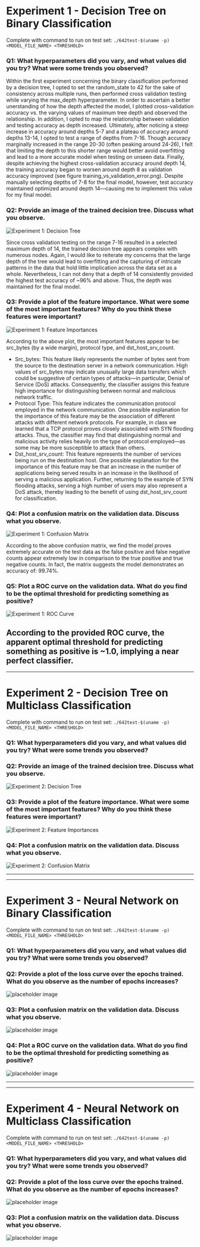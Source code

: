 # Experiment 1 - Decision Tree on Binary Classification

Complete with command to run on test set: `./642test-$(uname -p) <MODEL_FILE_NAME> <THRESHOLD>`

### Q1: What hyperparameters did you vary, and what values did you try? What were some trends you observed?

Within the first experiment concerning the binary classification performed by a decision tree, I opted to set the random_state to 42 for the sake of consistency across multiple runs, then performed cross validation testing while varying the max_depth hyperparameter. In order to ascertain a better unerstanding of how the depth affected the model, I plotted cross-validation accuracy vs. the varying values of maximum tree depth and observed the relationship. In addition, I opted to map the relationship between validation and testing accuracy as depth increased. Ultimately, after noticing a steep increase in accuracy around depths 5-7 and a plateau of accuracy around depths 13-14, I opted to test a range of depths from 7-16. Though accuracy marginally increased in the range 20-30 (often peaking around 24-26), I felt that limiting the depth to this shorter range would better avoid overfitting and lead to a more accurate model when testing on unseen data. Finally, despite achieving the highest cross-validation accuracy around depth 14, the training accuracy began to worsen around depth 8 as validation accuracy improved (see figure training_vs_validation_error.png). Despite manually selecting depths of 7-8 for the final model, however, test accuracy maintained optimized around depth 14—causing me to implement this value for my final model.

### Q2: Provide an image of the trained decision tree. Discuss what you observe.

![Experiment 1: Decision Tree](../figures/exp1/decision_tree.png)

Since cross validation testing on the range 7-16 resulted in a selected maximum depth of 14, the trained decision tree appears complex with numerous nodes. Again, I would like to reiterate my concerns that the large depth of the tree would lead to overfitting and the capturing of intricate patterns in the data that hold little implication across the data set as a whole. Nevertheless, I can not deny that a depth of 14 consistently provided the highest test accuracy of ~96% and above. Thus, the depth was maintained for the final model.

### Q3: Provide a plot of the feature importance. What were some of the most important features? Why do you think these features were important?

![Experiment 1: Feature Importances](../figures/exp1/feature_importances.png)

According to the above plot, the most important features appear to be: src_bytes (by a wide margin), protocol type, and dst_host_srv_count.
- Src_bytes: This feature likely represents the number of bytes sent from the source to the destination server in a network communication. High values of src_bytes may indicate unusually large data transfers which could be suggestive of certain types of attacks—in particular, Denial of Service (DoS) attacks. Consequently, the classifier assigns this feature high importance for distinguishing between normal and malicious network traffic.
- Protocol Type: This feature indicates the communication protocol employed in the network communication. One possible explanation for the importance of this feature may be the association of different attacks with different network protocols. For example, in class we learned that a TCP protocol proves closely associated with SYN flooding attacks. Thus, the classifier may find that distinguishing normal and malicious activity relies heavily on the type of protocol employed—as some may be more susceptible to attack than others.
- Dst_host_srv_count: This feature represents the number of services being run on the destination host. One possible explanation for the importance of this feature may be that an increase in the number of applications being served results in an increase in the likelihood of serving a malicious application. Further, returning to the example of SYN flooding attacks, serving a high number of users may also represent a DoS attack, thereby leading to the benefit of using dst_host_srv_count for classification.
### Q4: Plot a confusion matrix on the validation data. Discuss what you observe.

![Experiment 1: Confusion Matrix](../figures/exp1/confusion_matrix.png)

According to the above confusion matrix, we find the model proves extremely accurate on the test data as the false positive and false negative counts appear extremely low in comparison to the true positive and true negative counts. In fact, the matrix suggests the model demonstrates an accuracy of: 99.74%.

### Q5: Plot a ROC curve on the validation data. What do you find to be the optimal threshold for predicting something as positive?

![Experiment 1: ROC Curve](../figures/exp1/ROC_curve.png)

According to the provided ROC curve, the apparent optimal threshold for predicting something as positive is ~1.0, implying a near perfect classifier.
---
---

# Experiment 2 - Decision Tree on Multiclass Classification

Complete with command to run on test set: `./642test-$(uname -p) <MODEL_FILE_NAME> <THRESHOLD>`

### Q1: What hyperparameters did you vary, and what values did you try? What were some trends you observed?

### Q2: Provide an image of the trained decision tree. Discuss what you observe.

![Experiment 2: Decision Tree](../figures/exp2/decision_tree.png)

### Q3: Provide a plot of the feature importance. What were some of the most important features? Why do you think these features were important?

![Experiment 2: Feature Importances](../figures/exp2/feature_importances.png)

### Q4: Plot a confusion matrix on the validation data. Discuss what you observe.

![Experiment 2: Confusion Matrix](../figures/exp2/confusion_matrix.png)

---
---

# Experiment 3 - Neural Network on Binary Classification

Complete with command to run on test set: `./642test-$(uname -p) <MODEL_FILE_NAME> <THRESHOLD>` 

### Q1: What hyperparameters did you vary, and what values did you try? What were some trends you observed?

### Q2: Provide a plot of the loss curve over the epochs trained. What do you observe as the number of epochs increases?

![placeholder image](placeholder.png)

### Q3: Plot a confusion matrix on the validation data. Discuss what you observe.

![placeholder image](placeholder.png)

### Q4: Plot a ROC curve on the validation data. What do you find to be the optimal threshold for predicting something as positive?

![placeholder image](placeholder.png)

---
---


# Experiment 4 - Neural Network on Multiclass Classification

Complete with command to run on test set: `./642test-$(uname -p) <MODEL_FILE_NAME> <THRESHOLD>` 

### Q1: What hyperparameters did you vary, and what values did you try? What were some trends you observed?

### Q2: Provide a plot of the loss curve over the epochs trained. What do you observe as the number of epochs increases?

![placeholder image](placeholder.png)

### Q3: Plot a confusion matrix on the validation data. Discuss what you observe.

![placeholder image](placeholder.png)

